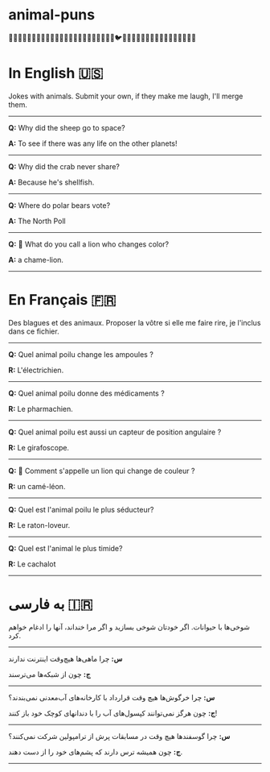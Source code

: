 # animal-puns
🐶🐱🐭🐹🐰🦊🐻🐼🐨🐯🦁🐮🐷🐽🐸🐵🙈🙉🙊🐒🦍🐔🐧🐦🐤🐣🐥🦆🦅🦉🦇🐺🐗🦊🐴🦄🐝🐛🦋🐌

# In English 🇺🇸
Jokes with animals. Submit your own, if they make me laugh, I'll merge them.

---

**Q:** Why did the sheep go to space?

**A:** To see if there was any life on the other planets!

---

**Q:** Why did the crab never share?

**A:** Because he's shellfish.

---

**Q:** Where do polar bears vote?

**A:** The North Poll

---

**Q:** 🦁 What do you call a lion who changes color?

**A:** a chame-lion.

---

# En Français 🇫🇷
Des blagues et des animaux. Proposer la vôtre si elle me faire rire, je l'inclus dans ce fichier.

---

**Q:** Quel animal poilu change les ampoules ?

**R:** L'électrichien.

---

**Q:** Quel animal poilu donne des médicaments ?

**R:** Le pharmachien.

---

**Q:** Quel animal poilu est aussi un capteur de position angulaire ?

**R:** Le girafoscope.

---

**Q:** 🦁 Comment s'appelle un lion qui change de couleur ?

**R:** un camé-léon.

---

**Q:** Quel est l'animal poilu le plus séducteur?

**R:** Le raton-loveur.

---

**Q:** Quel est l'animal le plus timide?

**R:** Le cachalot

---

# به فارسی 🇮🇷️
شوخی‌ها با حیوانات. اگر خودتان شوخی بسازید و اگر مرا خنداند، آنها را ادغام خواهم کرد.

---

**س:** چرا ماهی‌ها هیچ‌وقت اینترنت ندارند

**ج:** چون از شبکه‌ها می‌ترسند

---

**س:** چرا خرگوش‌ها هیچ وقت قرارداد با کارخانه‌های آب‌معدنی نمی‌بندند؟

**ج:** چون هرگز نمی‌توانند کپسول‌های آب را با دندانهای کوچک خود باز کنند!

---

**س:** چرا گوسفندها هیچ وقت در مسابقات پرش از ترامپولین شرکت نمی‌کنند؟

**ج:** چون همیشه ترس دارند که پشم‌های خود را از دست دهند.

---

